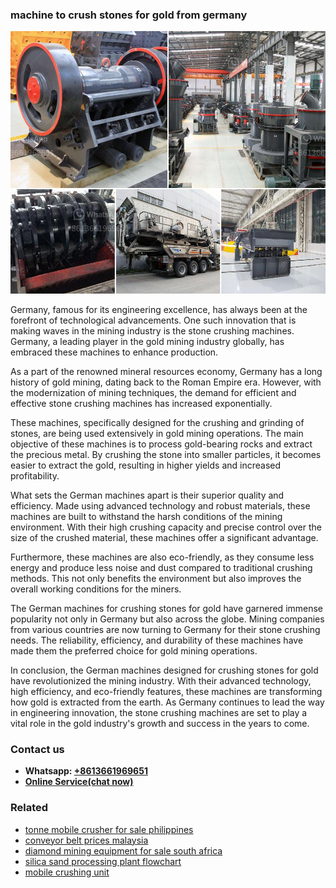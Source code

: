 <h3>machine to crush stones for gold from germany</h3><img src='1708408307.jpg' alt=''><p>Germany, famous for its engineering excellence, has always been at the forefront of technological advancements. One such innovation that is making waves in the mining industry is the stone crushing machines. Germany, a leading player in the gold mining industry globally, has embraced these machines to enhance production.</p><p>As a part of the renowned mineral resources economy, Germany has a long history of gold mining, dating back to the Roman Empire era. However, with the modernization of mining techniques, the demand for efficient and effective stone crushing machines has increased exponentially.</p><p>These machines, specifically designed for the crushing and grinding of stones, are being used extensively in gold mining operations. The main objective of these machines is to process gold-bearing rocks and extract the precious metal. By crushing the stone into smaller particles, it becomes easier to extract the gold, resulting in higher yields and increased profitability.</p><p>What sets the German machines apart is their superior quality and efficiency. Made using advanced technology and robust materials, these machines are built to withstand the harsh conditions of the mining environment. With their high crushing capacity and precise control over the size of the crushed material, these machines offer a significant advantage.</p><p>Furthermore, these machines are also eco-friendly, as they consume less energy and produce less noise and dust compared to traditional crushing methods. This not only benefits the environment but also improves the overall working conditions for the miners.</p><p>The German machines for crushing stones for gold have garnered immense popularity not only in Germany but also across the globe. Mining companies from various countries are now turning to Germany for their stone crushing needs. The reliability, efficiency, and durability of these machines have made them the preferred choice for gold mining operations.</p><p>In conclusion, the German machines designed for crushing stones for gold have revolutionized the mining industry. With their advanced technology, high efficiency, and eco-friendly features, these machines are transforming how gold is extracted from the earth. As Germany continues to lead the way in engineering innovation, the stone crushing machines are set to play a vital role in the gold industry's growth and success in the years to come.</p><h3>Contact us</h3><ul><li><strong>Whatsapp:&nbsp;<a href="https://wa.me/8613661969651">+8613661969651</a></strong></li><li><a href="https://swt.shibang-china.com/?git&amp;zhl&amp;machine to crush stones for gold from germany"><strong>Online Service(chat now)</strong></a></li></ul><h3>Related</h3><ul><li><a href='tonne mobile crusher for sale philippines.md'>tonne mobile crusher for sale philippines</a></li><li><a href='conveyor belt prices malaysia.md'>conveyor belt prices malaysia</a></li><li><a href='diamond mining equipment for sale south africa.md'>diamond mining equipment for sale south africa</a></li><li><a href='silica sand processing plant flowchart.md'>silica sand processing plant flowchart</a></li><li><a href='mobile crushing unit.md'>mobile crushing unit</a></li></ul>